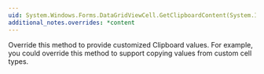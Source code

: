```yaml
---
uid: System.Windows.Forms.DataGridViewCell.GetClipboardContent(System.Int32,System.Boolean,System.Boolean,System.Boolean,System.Boolean,System.String)
additional_notes.overrides: *content
---
```


<p>Override this method to provide customized Clipboard values. For example, you could override this method to support copying values from custom cell types.</p>


